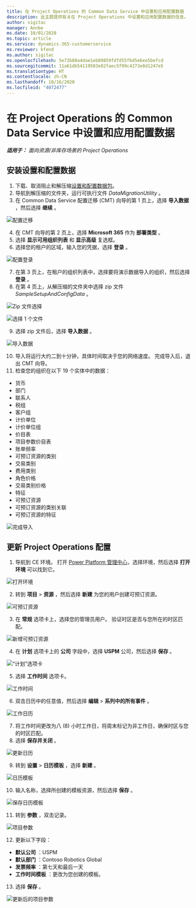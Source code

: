 ```yaml
---
title: 在 Project Operations 的 Common Data Service 中设置和应用配置数据
description: 此主题提供有关在 Project Operations 中设置和应用配置数据的信息。
author: sigitac
manager: Annbe
ms.date: 10/01/2020
ms.topic: article
ms.service: dynamics-365-customerservice
ms.reviewer: kfend
ms.author: sigitac
ms.openlocfilehash: 5e72b88a4dae1eb89859fdfd55f6d5e6ee5befcd
ms.sourcegitcommit: 11a61db54119503e82faec5f99c4273e8d1247e5
ms.translationtype: HT
ms.contentlocale: zh-CN
ms.lasthandoff: 10/16/2020
ms.locfileid: "4072477"
---
```

# <a name="set-up-and-apply-configuration-data-in-the-common-data-service-for-project-operations"></a>在 Project Operations 的 Common Data Service 中设置和应用配置数据

_**适用于：** 面向资源/非库存场景的 Project Operations_

## <a name="install-setup-and-configuration-data"></a>安装设置和配置数据

1. 下载、取消阻止和解压缩[设置和配置数据包](https://download.microsoft.com/download/1/3/4/1349369c-6209-42b7-b3b4-5be0e67cacd8/ProjOpsSampleSetupData-%20Integrated%20UR1.zip)。
2. 导航到解压缩的文件夹，运行可执行文件 *DataMigrationUtility* 。
3. 在 Common Data Service 配置迁移 (CMT) 向导的第 1 页上，选择 **导入数据** ，然后选择 **继续** 。

![配置迁移](./media/1ConfigurationMigration.png)

4. 在 CMT 向导的第 2 页上，选择 **Microsoft 365** 作为 **部署类型** 。
5. 选择 **显示可用组织列表** 和 **显示高级** 复选框。
6. 选择您的租户的区域，输入您的凭据，选择 **登录** 。

![配置登录](./media/2ConfigurationSignin.png)

7. 在第 3 页上，在租户的组织列表中，选择要将演示数据导入的组织，然后选择 **登录** 。
8. 在第 4 页上，从解压缩的文件夹中选择 zip 文件 *SampleSetupAndConfigData* 。

![Zip 文件选择](./media/3ZipFile.png)

![选择 1 个文件](./media/4SelectAFile.png)

9. 选择 zip 文件后，选择 **导入数据** 。

![导入数据](./media/5ImportData.png)

10. 导入将运行大约二到十分钟，具体时间取决于您的网络速度。 完成导入后，退出 CMT 向导。 
11. 检查您的组织在以下 19 个实体中的数据：

  - 货币
  - 部门
  - 联系人​​
  - 税组
  - 客户组
  - 计价单位
  - 计价单位组
  - 价目表
  - 项目参数价目表
  - 账单频率
  - 可预订资源的类别
  - 交易类别
  - 费用类别
  - 角色价格
  - 交易类别价格
  - 特征
  - 可预订资源
  - 可预订资源的类别关联
  - 可预订资源的特征

![完成导入](./media/6CompleteImport.png)

## <a name="update-project-operations-configurations"></a>更新 Project Operations 配置

1. 导航到 CE 环境。 打开 [Power Platform 管理中心](https://admin.powerplatform.microsoft.com/environments)，选择环境，然后选择 **打开环境** 可以找到它。 

![打开环境](./media/7OpenEnvironment.png)

2. 转到 **项目** > **资源** ，然后选择 **新建** 为您的用户创建可预订资源。

![可预订资源](./media/8BookableResources.png)

3. 在 **常规** 选项卡上，选择您的管理员用户。 验证时区是否与您所在的时区匹配。 

![新增可预订资源](./media/9NewBookableResource.png)

4. 在 **计划** 选项卡上的 **公司** 字段中，选择 **USPM** 公司，然后选择 **保存** 。 

![“计划”选项卡](./media/10SchedulingTab.png)

5. 选择 **工作时间** 选项卡。  

![工作时间](./media/11WorkHours.png)

6. 双击日历中的任意值，然后选择 **编辑** > **系列中的所有事件** 。 

![工作日历](./media/12WorkCalendar.png)

7. 将工作时间更改为八 (8) 小时工作日，将周末标记为非工作日，确保时区与您的时区匹配。 
8. 选择 **保存并关闭** 。

![更新日历](./media/13UpdateCalendar.png)

9. 转到 **设置** > **日历模板** ，选择 **新建** 。
 
 ![日历模板](./media/14CalendarTemplates.png)
 
 10. 输入名称，选择所创建的模板资源，然后选择 **保存** 。 
 
 ![保存日历模板](./media/15SaveCalendarTemplate.png)
 
 11. 转到 **参数** ，双击记录。 
 
 ![项目参数](./media/16ProjectParameters.png)
 
12. 更新以下字段：

 - **默认公司** ：USPM
 - **默认部门** ：Contoso Robotics Global
 - **发票频率** ：第七天和最后一天
 - **工作时间模板** ：更改为您创建的模板。

13. 选择 **保存** 。 

![更新后的项目参数](./media/17UpdatedProjectParameters.png)
